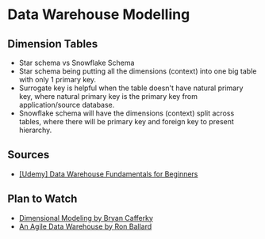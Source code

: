 # Data Warehouse Modelling 

## Dimension Tables

- Star schema vs Snowflake Schema
- Star schema being putting all the dimensions (context) into one big table with only 1 primary key.
- Surrogate key is helpful when the table doesn't have natural primary key, where natural primary key is the primary key from application/source database.
- Snowflake schema will have the dimensions (context) split across tables, where there will be primary key and foreign key to present hierarchy. 

## Sources

- [[Udemy] Data Warehouse Fundamentals for Beginners](https://www.udemy.com/course/data-warehouse-fundamentals-for-beginners)

## Plan to Watch

- [Dimensional Modeling by Bryan Cafferky](https://youtu.be/lWPiSZf7-uQ?si=AsUkvLKLswUeFhT5)
- [An Agile Data Warehouse by Ron Ballard](https://youtu.be/Y64__z5dhB8?si=QlDIYG1kVYD_y8Ku)

